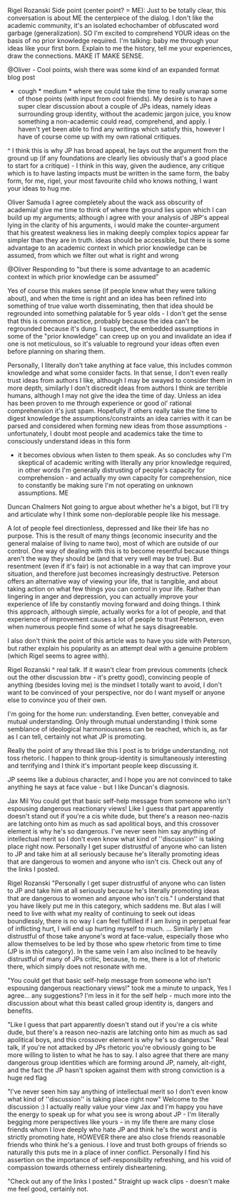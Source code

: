 
Rigel Rozanski Side point (center point? = ME): Just to be totally clear, this
conversation is about ME the centerpiece of the dialog. I don't like the
academic community, it's an isolated echochamber of obfuscated word garbage
(generalization). SO I'm excited to comprehend YOUR ideas on the basis of no
prior knowledge required. I'm talking: baby me through your ideas like your
first born. Explain to me the history, tell me your experiences, draw the
connections. MAKE IT MAKE SENSE. 

@Oliver - Cool points, wish there was some kind of an expanded format blog post
* cough * medium * where we could take the time to really unwrap some of those
points (with input from cool friends). My desire is to have a super clear
discussion about a couple of JPs ideas, namely ideas surrounding group
identity, without the academic jargon juice, you know something a non-academic
could read, comprehend, and apply. I haven't yet been able to find any writings
which satisfy this, however I have of course come up with my own rational
critiques. 

^ I think this is why JP has broad appeal, he lays out the argument from the
ground up (if any foundations are clearly lies obviously that's a good place to
start for a critique) - I think in this way, given the audience, any critique
which is to have lasting impacts must be written in the same form, the baby
form, for me, rigel, your most favourite child who knows nothing, I want your
ideas to hug me.


Oliver Samuda I agree completely about the wack ass obscurity of academia! give
me time to think of where the ground lies upon which I can build up my
arguments; although i agree with your analysis of JBP's appeal lying in the
clarity of his arguments, i would make the counter-argument that his greatest
weakness lies in making deeply complex topics appear far simpler than they are
in truth. ideas should be accessible, but there is some advantage to an
academic context in which prior knowledge can be assumed, from which we filter
out what is right and wrong

@Oliver Responding to "but there is some advantage to an academic context in
which prior knowledge can be assumed" 

Yes of course this makes sense (if people knew what they were talking about),
and when the time is right and an idea has been refined into something of true
value worth disseminating, then that idea should be regrounded into something
palatable for 5 year olds - I don't get the sense that this is common practice,
probably because the idea can't be regrounded because it's dung. I suspect, the
embedded assumptions in some of the "prior knowledge" can creep up on you and
invalidate an idea if one is not meticulous, so it's valuable to reground your
ideas often even before planning on sharing them. 

Personally, I literally don't take anything at face value, this includes common
knowledge and what some consider facts. In that sense, I don't even really
trust ideas from authors I like, although I may be swayed to consider them in
more depth, similarly I don't discredit ideas from authors I think are terrible
humans, although I may not give the idea the time of day. Unless an idea has
been proven to me through experience or good ol' rational comprehension it's
just spam. Hopefully if others really take the time to digest knowledge the
assumptions/constraints an idea carries with it can be parsed and considered
when forming new ideas from those assumptions - unfortunately, I doubt most
people and academics take the time to consciously understand ideas in this form
- it becomes obvious when listen to them speak. As so concludes why I'm
skeptical of academic writing with literally any prior knowledge required, in
other words I'm generally distrusting of people's capacity for comprehension -
and actually my own capacity for comprehension, nice to constantly be making
sure I'm not operating on unknown assumptions. ME


Duncan Chalmers Not going to argue about whether he's a bigot, but I'll try and
articulate why I think some non-deplorable people like his message. 

A lot of people feel directionless, depressed and like their life has no
purpose. This is the result of many things (economic insecurity and the general
malaise of living to name two), most of which are outside of our control. One
way of dealing with this is to become resentful because things aren't the way
they should be (and that very well may be true). But resentment (even if it's
fair) is not actionable in a way that can improve your situation, and therefore
just becomes increasingly destructive. Peterson offers an alternative way of
viewing your life, that is tangible, and about taking action on what few things
you can control in your life. Rather than lingering in anger and depression,
you can actually improve your experience of life by constantly moving forward
and doing things. I think this approach, although simple, actually works for a
lot of people, and that experience of improvement causes a lot of people to
trust Peterson, even when numerous people find some of what he says
disagreeable.

I also don't think the point of this article was to have you side with
Peterson, but rather explain his popularity as an attempt deal with a genuine
problem (which Rigel seems to agree with).



Rigel Rozanski ^ real talk. If it wasn't clear from previous comments (check
out the other discussion btw - it's pretty good), convincing people of anything
(besides loving me) is the mindset I totally want to avoid, I don't want to be
convinced of your perspective, nor do I want myself or anyone else to convince
you of their own. 

I'm going for the home run: understanding. Even better, conveyable and mutual
understanding. Only through mutual understanding I think some semblance of
ideological harmoniousness can be reached, which is, as far as I can tell,
certainly not what JP is promoting. 

Really the point of any thread like this I post is to bridge understanding, not
toss rhetoric. I happen to think group-identity is simultaneously interesting
and terrifying and I think it's important people keep discussing it.

JP seems like a dubious character, and I hope you are not convinced to take
anything he says at face value - but I like Duncan's diagnosis.



Jax Mil You could get that basic self-help message from someone who isn't espousing dangerous reactionary views! Like I guess that part apparently doesn't stand out if you're a cis white dude, but there's a reason neo-nazis are latching onto him as much as sad apolitical boys, and this crossover element is why he's so dangerous. I've never seen him say anything of intellectual merit so I don't even know what kind of ''discussion'' is taking place right now. Personally I get super distrustful of anyone who can listen to JP and take him at all seriously because he's literally promoting ideas that are dangerous to women and anyone who isn't cis. Check out any of the links I posted.



Rigel Rozanski "Personally I get super distrustful of anyone who can listen to
JP and take him at all seriously because he's literally promoting ideas that
are dangerous to women and anyone who isn't cis." I understand that you have
likely put me in this category, which saddens me. But alas I will need to live
with what my reality of continuing to seek out ideas boundlessly, there is no
way I can feel fulfilled if I am living in perpetual fear of inflicting hurt, I
will end up hurting myself to much.  ... Similarly I am distrustful of those
take anyone's word at face-value, especially those who allow themselves to be
led by those who spew rhetoric from time to time (JP is in this category). In
the same vein I am also inclined to be heavily distrustful of many of JPs
critic, because, to me, there is a lot of rhetoric there, which simply does not
resonate with me. 

"You could get that basic self-help message from someone who isn't espousing
dangerous reactionary views!" took me a minute to unpack, Yes I agree... any
suggestions? I'm less in it for the self help - much more into the discussion
about what this beast called group identity is, dangers and benefits. 

"Like I guess that part apparently doesn't stand out if you're a cis white
dude, but there's a reason neo-nazis are latching onto him as much as sad
apolitical boys, and this crossover element is why he's so dangerous." Real
talk, if you're not attacked by JPs rhetoric you're obviously going to be more
willing to listen to what he has to say. I also agree that there are many
dangerous group identities which are forming around JP, namely, alt-right, and
the fact the JP hasn't spoken against them with strong conviction is a huge red
flag

"I've never seen him say anything of intellectual merit so I don't even know
what kind of ''discussion'' is taking place right now" Welcome to the
discussion :) I actually really value your view Jax and I'm happy you have the
energy to speak up for what you see is wrong about JP - I'm literally begging
more perspectives like yours - in my life there are many close friends whom I
love deeply who hate JP and think he's the worst and is strictly promoting
hate, HOWEVER there are also close friends reasonable friends who think he's a
genious. I love and trust both groups of friends so naturally this puts me in a
place of inner conflict. Personally I find his assertion on the importance of
self-responsibility refreshing, and his void of compassion towards otherness
entirely disheartening. 

"Check out any of the links I posted." Straight up wack clips - doesn't make me
feel good, certainly not.












